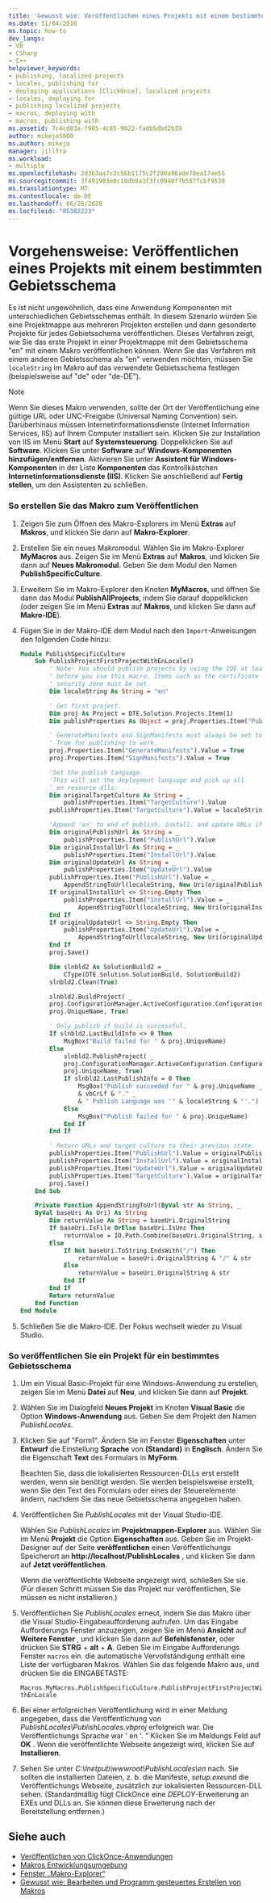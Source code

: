 ```yaml
---
title: 'Gewusst wie: Veröffentlichen eines Projekts mit einem bestimmten Gebiets Schema | Microsoft-Dokumentation'
ms.date: 11/04/2016
ms.topic: how-to
dev_langs:
- VB
- CSharp
- C++
helpviewer_keywords:
- publishing, localized projects
- locales, publishing for
- deploying applications [ClickOnce], localized projects
- locales, deploying for
- publishing localized projects
- macros, deploying with
- macros, publishing with
ms.assetid: 7c4cd83a-f985-4c85-9022-fadb5dbd2b39
author: mikejo5000
ms.author: mikejo
manager: jillfra
ms.workload:
- multiple
ms.openlocfilehash: 2d3b3aa7c2c56b1175c2f280a96ade78ea17ee55
ms.sourcegitcommit: 3f491903e0c10db9a3f3fc0940f7b587fcbf9530
ms.translationtype: MT
ms.contentlocale: de-DE
ms.lasthandoff: 06/26/2020
ms.locfileid: "85382223"
---
```

# <a name="how-to-publish-a-project-that-has-a-specific-locale"></a>Vorgehensweise: Veröffentlichen eines Projekts mit einem bestimmten Gebietsschema
Es ist nicht ungewöhnlich, dass eine Anwendung Komponenten mit unterschiedlichen Gebietsschemas enthält. In diesem Szenario würden Sie eine Projektmappe aus mehreren Projekten erstellen und dann gesonderte Projekte für jedes Gebietsschema veröffentlichen. Dieses Verfahren zeigt, wie Sie das erste Projekt in einer Projektmappe mit dem Gebietsschema "en" mit einem Makro veröffentlichen können. Wenn Sie das Verfahren mit einem anderen Gebietsschema als "en" verwenden möchten, müssen Sie `localeString` im Makro auf das verwendete Gebietsschema festlegen (beispielsweise auf "de" oder "de-DE").

> [!NOTE]
> Wenn Sie dieses Makro verwenden, sollte der Ort der Veröffentlichung eine gültige URL oder UNC-Freigabe (Universal Naming Convention) sein. Darüberhinaus müssen Internetinformationsdienste (Internet Information Services, IIS) auf Ihrem Computer installiert sein. Klicken Sie zur Installation von IIS im Menü **Start** auf **Systemsteuerung**. Doppelklicken Sie auf **Software**. Klicken Sie unter **Software** auf **Windows-Komponenten hinzufügen/entfernen**. Aktivieren Sie unter **Assistent für Windows-Komponenten** in der Liste **Komponenten** das Kontrollkästchen **Internetinformationsdienste (IIS)**. Klicken Sie anschließend auf **Fertig stellen**, um den Assistenten zu schließen.

### <a name="to-create-the-publishing-macro"></a>So erstellen Sie das Makro zum Veröffentlichen

1. Zeigen Sie zum Öffnen des Makro-Explorers im Menü **Extras** auf **Makros**, und klicken Sie dann auf **Makro-Explorer**.

2. Erstellen Sie ein neues Makromodul. Wählen Sie im Makro-Explorer **MyMacros** aus. Zeigen Sie im Menü **Extras** auf **Makros**, und klicken Sie dann auf **Neues Makromodul**. Geben Sie dem Modul den Namen **PublishSpecificCulture**.

3. Erweitern Sie im Makro-Explorer den Knoten **MyMacros**, und öffnen Sie dann das Modul **PublishAllProjects**, indem Sie darauf doppelklicken (oder zeigen Sie im Menü **Extras** auf **Makros**, und klicken Sie dann auf **Makro-IDE**).

4. Fügen Sie in der Makro-IDE dem Modul nach den `Import`-Anweisungen den folgenden Code hinzu:

    ```vb
    Module PublishSpecificCulture
        Sub PublishProjectFirstProjectWithEnLocale()
            ' Note: You should publish projects by using the IDE at least once
            ' before you use this macro. Items such as the certificate and the
            ' security zone must be set.
            Dim localeString As String = "en"

            ' Get first project.
            Dim proj As Project = DTE.Solution.Projects.Item(1)
            Dim publishProperties As Object = proj.Properties.Item("Publish").Value

            ' GenerateManifests and SignManifests must always be set to
            ' True for publishing to work.
            proj.Properties.Item("GenerateManifests").Value = True
            proj.Properties.Item("SignManifests").Value = True

            'Set the publish language.
            'This will set the deployment language and pick up all
            ' en resource dlls:
            Dim originalTargetCulture As String = _
                publishProperties.Item("TargetCulture").Value
            publishProperties.Item("TargetCulture").Value = localeString

            'Append 'en' to end of publish, install, and update URLs if needed:
            Dim originalPublishUrl As String = _
                publishProperties.Item("PublishUrl").Value
            Dim originalInstallUrl As String = _
                publishProperties.Item("InstallUrl").Value
            Dim originalUpdateUrl As String = _
                publishProperties.Item("UpdateUrl").Value
            publishProperties.Item("PublishUrl").Value = _
                AppendStringToUrl(localeString, New Uri(originalPublishUrl))
            If originalInstallUrl <> String.Empty Then
                publishProperties.Item("InstallUrl").Value = _
                    AppendStringToUrl(localeString, New Uri(originalInstallUrl))
            End If
            If originalUpdateUrl <> String.Empty Then
                publishProperties.Item("UpdateUrl").Value = _
                    AppendStringToUrl(localeString, New Uri(originalUpdateUrl))
            End If
            proj.Save()

            Dim slnbld2 As SolutionBuild2 = _
                CType(DTE.Solution.SolutionBuild, SolutionBuild2)
            slnbld2.Clean(True)

            slnbld2.BuildProject( _
            proj.ConfigurationManager.ActiveConfiguration.ConfigurationName, _
            proj.UniqueName, True)

            ' Only publish if build is successful.
            If slnbld2.LastBuildInfo <> 0 Then
                MsgBox("Build failed for " & proj.UniqueName)
            Else
                slnbld2.PublishProject( _
                proj.ConfigurationManager.ActiveConfiguration.ConfigurationName, _
                proj.UniqueName, True)
                If slnbld2.LastPublishInfo = 0 Then
                    MsgBox("Publish succeeded for " & proj.UniqueName _
                    & vbCrLf & "." _
                    & " Publish Language was '" & localeString & "'.")
                Else
                    MsgBox("Publish failed for " & proj.UniqueName)
                End If
            End If

            ' Return URLs and target culture to their previous state.
            publishProperties.Item("PublishUrl").Value = originalPublishUrl
            publishProperties.Item("InstallUrl").Value = originalInstallUrl
            publishProperties.Item("UpdateUrl").Value = originalUpdateUrl
            publishProperties.Item("TargetCulture").Value = originalTargetCulture
            proj.Save()
        End Sub

        Private Function AppendStringToUrl(ByVal str As String, _
        ByVal baseUri As Uri) As String
            Dim returnValue As String = baseUri.OriginalString
            If baseUri.IsFile OrElse baseUri.IsUnc Then
                returnValue = IO.Path.Combine(baseUri.OriginalString, str)
            Else
                If Not baseUri.ToString.EndsWith("/") Then
                    returnValue = baseUri.OriginalString & "/" & str
                Else
                    returnValue = baseUri.OriginalString & str
                End If
            End If
            Return returnValue
        End Function
    End Module
    ```

5. Schließen Sie die Makro-IDE. Der Fokus wechselt wieder zu Visual Studio.

### <a name="to-publish-a-project-for-a-specific-locale"></a>So veröffentlichen Sie ein Projekt für ein bestimmtes Gebietsschema

1. Um ein Visual Basic-Projekt für eine Windows-Anwendung zu erstellen, zeigen Sie im Menü **Datei** auf **Neu**, und klicken Sie dann auf **Projekt**.

2. Wählen Sie im Dialogfeld **Neues Projekt** im Knoten **Visual Basic** die Option **Windows-Anwendung** aus. Geben Sie dem Projekt den Namen *PublishLocales*.

3. Klicken Sie auf "Form1". Ändern Sie im Fenster **Eigenschaften** unter **Entwurf** die Einstellung **Sprache** von **(Standard)** in **Englisch**. Ändern Sie die Eigenschaft **Text** des Formulars in **MyForm**.

     Beachten Sie, dass die lokalisierten Ressourcen-DLLs erst erstellt werden, wenn sie benötigt werden. Sie werden beispielsweise erstellt, wenn Sie den Text des Formulars oder eines der Steuerelemente ändern, nachdem Sie das neue Gebietsschema angegeben haben.

4. Veröffentlichen Sie *PublishLocales* mit der Visual Studio-IDE.

     Wählen Sie *PublishLocales* im **Projektmappen-Explorer** aus. Wählen Sie im Menü **Projekt** die Option **Eigenschaften** aus. Geben Sie im Projekt-Designer auf der Seite **veröffentlichen** einen Veröffentlichungs Speicherort an **http://localhost/PublishLocales** , und klicken Sie dann auf **Jetzt veröffentlichen**.

     Wenn die veröffentlichte Webseite angezeigt wird, schließen Sie sie. (Für diesen Schritt müssen Sie das Projekt nur veröffentlichen, Sie müssen es nicht installieren.)

5. Veröffentlichen Sie *PublishLocales* erneut, indem Sie das Makro über die Visual Studio-Eingabeaufforderung aufrufen. Um das Eingabe Aufforderungs Fenster anzuzeigen, zeigen Sie im Menü **Ansicht** auf **Weitere Fenster** , und klicken Sie dann auf **Befehlsfenster**, oder drücken Sie **STRG** + **alt** + **A**. Geben Sie im Eingabe Aufforderungs Fenster `macros` ein. die automatische Vervollständigung enthält eine Liste der verfügbaren Makros. Wählen Sie das folgende Makro aus, und drücken Sie die EINGABETASTE:

     `Macros.MyMacros.PublishSpecificCulture.PublishProjectFirstProjectWithEnLocale`

6. Bei einer erfolgreichen Veröffentlichung wird in einer Meldung angegeben, dass die Veröffentlichung von *PublishLocales\PublishLocales.vbproj* erfolgreich war. Die Veröffentlichungs Sprache war ' en '. " Klicken Sie im Meldungs Feld auf **OK** . Wenn die veröffentlichte Webseite angezeigt wird, klicken Sie auf **Installieren**.

7. Sehen Sie unter *C:\Inetpub\wwwroot\PublishLocales\en* nach. Sie sollten die installierten Dateien, z. b. die Manifeste, *setup.exe*und die Veröffentlichungs Webseite, zusätzlich zur lokalisierten Ressourcen-DLL sehen. (Standardmäßig fügt ClickOnce eine *DEPLOY*-Erweiterung an EXEs und DLLs an. Sie können diese Erweiterung nach der Bereitstellung entfernen.)

## <a name="see-also"></a>Siehe auch
- [Veröffentlichen von ClickOnce-Anwendungen](../deployment/publishing-clickonce-applications.md)
- [Makros Entwicklungsumgebung](/previous-versions/visualstudio/visual-studio-2010/fb30sxt3(v=vs.100))
- [Fenster „Makro-Explorer“](/previous-versions/visualstudio/visual-studio-2010/wwkx67sw(v=vs.100))
- [Gewusst wie: Bearbeiten und Programm gesteuertes Erstellen von Makros](/previous-versions/visualstudio/visual-studio-2010/k91y6132(v=vs.100))